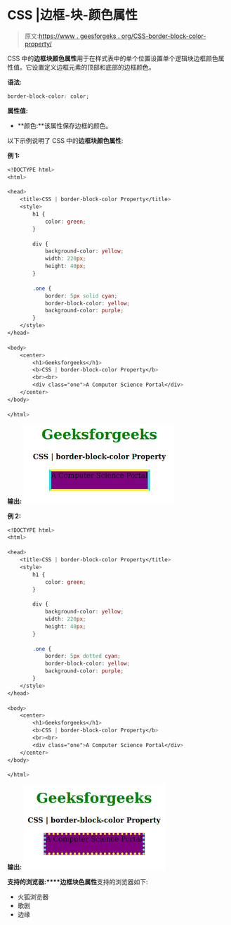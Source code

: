 # CSS |边框-块-颜色属性

> 原文:[https://www . geesforgeks . org/CSS-border-block-color-property/](https://www.geeksforgeeks.org/css-border-block-color-property/)

CSS 中的**边框块颜色属性**用于在样式表中的单个位置设置单个逻辑块边框颜色属性值。它设置定义边框元素的顶部和底部的边框颜色。

**语法:**

```css
border-block-color: color;
```

**属性值:**

*   **颜色:**该属性保存边框的颜色。

以下示例说明了 CSS 中的**边框块颜色属性**:

**例 1:**

```css
<!DOCTYPE html>
<html>

<head>
    <title>CSS | border-block-color Property</title>
    <style>
        h1 {
            color: green;
        }

        div {
            background-color: yellow;
            width: 220px;
            height: 40px;
        }

        .one {
            border: 5px solid cyan;
            border-block-color: yellow;
            background-color: purple;
        }
    </style>
</head>

<body>
    <center>
        <h1>Geeksforgeeks</h1>
        <b>CSS | border-block-color Property</b>
        <br><br>
        <div class="one">A Computer Science Portal</div>
    </center>
</body>

</html>                    
```

**输出:**
![](img/be60b08ccfe61c7e82a8a3786defcc83.png)

**例 2:**

```css
<!DOCTYPE html>
<html>

<head>
    <title>CSS | border-block-color Property</title>
    <style>
        h1 {
            color: green;
        }

        div {
            background-color: yellow;
            width: 220px;
            height: 40px;
        }

        .one {
            border: 5px dotted cyan;
            border-block-color: yellow;
            background-color: purple;
        }
    </style>
</head>

<body>
    <center>
        <h1>Geeksforgeeks</h1>
        <b>CSS | border-block-color Property</b>
        <br><br>
        <div class="one">A Computer Science Portal</div>
    </center>
</body>

</html>                    
```

**输出:**
![](img/6315340e077913728f6c996f66fe8ff2.png)

**支持的浏览器:****边框块色属性**支持的浏览器如下:

*   火狐浏览器
*   歌剧
*   边缘